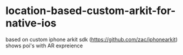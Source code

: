 # location-based-custom-arkit-for-native-ios

based on custom iphone arkit sdk (https://github.com/zac/iphonearkit) 
shows poi's with AR expreience
